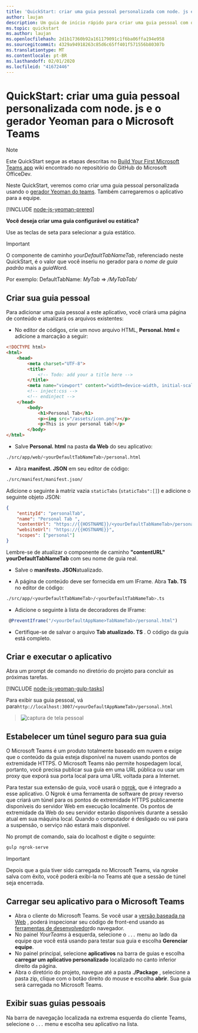 ```yaml
---
title: 'QuickStart: criar uma guia pessoal personalizada com node. js e o gerador Yeoman para o Microsoft Teams'
author: laujan
description: Um guia de início rápido para criar uma guia pessoal com o gerador Yeoman para o Microsoft Teams.
ms.topic: quickstart
ms.author: laujan
ms.openlocfilehash: 2d1b17360b92a161179091c1f6ba06ffa194e958
ms.sourcegitcommit: 4329a94918263c85d6c65ff401f571556b80307b
ms.translationtype: MT
ms.contentlocale: pt-BR
ms.lasthandoff: 02/01/2020
ms.locfileid: "41672446"
---
```

# <a name="quickstart-create-a-custom-personal-tab-with-nodejs-and-the-yeoman-generator-for-microsoft-teams"></a>QuickStart: criar uma guia pessoal personalizada com node. js e o gerador Yeoman para o Microsoft Teams

>[!NOTE]
>Este QuickStart segue as etapas descritas no [Build Your First Microsoft Teams app](https://github.com/OfficeDev/generator-teams/wiki/Build-Your-First-Microsoft-Teams-App) wiki encontrado no repositório do GitHub do Microsoft OfficeDev.

Neste QuickStart, veremos como criar uma guia pessoal personalizada usando o [gerador Yeoman do teams](https://github.com/OfficeDev/generator-teams/wiki/Build-Your-First-Microsoft-Teams-App). Também carregaremos o aplicativo para a equipe.

[!INCLUDE [node-js-yeoman-prereq](~/includes/tabs/node-js-yeoman-prereq.md)]

**Você deseja criar uma guia configurável ou estática?**

Use as teclas de seta para selecionar a guia estático.

>[!IMPORTANT]
>O componente de caminho *yourDefaultTabNameTab*, referenciado neste QuickStart, é o valor que você inseriu no gerador para o *nome de guia padrão* mais a *guia*Word.
>
>Por exemplo: DefaultTabName: *MyTab* => */MyTabTab/*

## <a name="create-your-personal-tab"></a>Criar sua guia pessoal

Para adicionar uma guia pessoal a este aplicativo, você criará uma página de conteúdo e atualizará os arquivos existentes:

- No editor de códigos, crie um novo arquivo HTML, **Personal. html** e adicione a marcação a seguir:

```html
<!DOCTYPE html>
<html>
    <head>
        <meta charset="UTF-8">
        <title>
            <!-- Todo: add your a title here -->
        </title>
        <meta name="viewport" content="width=device-width, initial-scale=1.0">
        <!-- inject:css -->
        <!-- endinject -->
    </head>
        <body>
            <h1>Personal Tab</h1>
            <p><img src="/assets/icon.png"></p>
            <p>This is your personal tab!</p>
        </body>
</html>
```

- Salve **Personal. html** na pasta **da Web** do seu aplicativo:

```bash
./src/app/web/<yourDefaultTabNameTab>/personal.html
```

- Abra **manifest. JSON** em seu editor de código:

```bash
./src/manifest/manifest.json/
```

Adicione o seguinte à matriz vazia `staticTabs` (`staticTabs":[]`) e adicione o seguinte objeto JSON:

```json
{
    "entityId": "personalTab",
    "name": "Personal Tab ",
    "contentUrl": "https://{{HOSTNAME}}/<yourDefaultTabNameTab>/personal.html",
    "websiteUrl": "https://{{HOSTNAME}}",
    "scopes": ["personal"]
}

```

Lembre-se de atualizar o componente de caminho **"contentURL"** **yourDefaultTabNameTab** com seu nome de guia real.

- Salve o **manifesto. JSON**atualizado.

- A página de conteúdo deve ser fornecida em um IFrame. Abra **Tab. TS** no editor de código:

 ```bash
./src/app/<yourDefaultTabNameTab>/<yourDefaultTabNameTab>.ts
```

- Adicione o seguinte à lista de decoradores de IFrame:

```typescript
 @PreventIframe("/<yourDefaultAppName>TabNameTab>/personal.html")
```

- Certifique-se de salvar o arquivo **Tab atualizado. TS** . O código da guia está completo.

## <a name="build-and-run-your-application"></a>Criar e executar o aplicativo

Abra um prompt de comando no diretório do projeto para concluir as próximas tarefas.

[!INCLUDE [node-js-yeoman-gulp-tasks](~/includes/tabs/node-js-yeoman-gulp-tasks.md)]

Para exibir sua guia pessoal, vá para`http://localhost:3007/<yourDefaultAppNameTab>/personal.html`

>![captura de tela pessoal](/microsoftteams/platform/assets/images/tab-images/personalTab.PNG)

## <a name="establish-a-secure-tunnel-to-your-tab"></a>Estabelecer um túnel seguro para sua guia

O Microsoft Teams é um produto totalmente baseado em nuvem e exige que o conteúdo da guia esteja disponível na nuvem usando pontos de extremidade HTTPS. O Microsoft Teams não permite hospedagem local, portanto, você precisa publicar sua guia em uma URL pública ou usar um proxy que exporá sua porta local para uma URL voltada para a Internet.

Para testar sua extensão de guia, você usará o [ngrok](https://ngrok.com/docs), que é integrado a esse aplicativo. O Ngrok é uma ferramenta de software de proxy reverso que criará um túnel para os pontos de extremidade HTTPS publicamente disponíveis do servidor Web em execução localmente. Os pontos de extremidade da Web do seu servidor estarão disponíveis durante a sessão atual em sua máquina local. Quando o computador é desligado ou vai para a suspensão, o serviço não estará mais disponível.

No prompt de comando, saia do localhost e digite o seguinte:

```bash
gulp ngrok-serve
```

> [!IMPORTANT]
> Depois que a guia tiver sido carregada no Microsoft Teams, via *ngrok*e salva com êxito, você poderá exibi-la no Teams até que a sessão de túnel seja encerrada.

## <a name="upload-your-application-to-teams"></a>Carregar seu aplicativo para o Microsoft Teams

- Abra o cliente do Microsoft Teams. Se você usar a [versão baseada na Web](https://teams.microsoft.com) , poderá inspecionar seu código de front-end usando as [ferramentas de desenvolvedor](~/tabs/how-to/developer-tools.md)do navegador.
- No painel *YourTeams* à esquerda, selecione o `...` menu ao lado da equipe que você está usando para testar sua guia e escolha **Gerenciar equipe**.
- No painel principal, selecione **aplicativos** na barra de guias e escolha **carregar um aplicativo personalizado** localizado no canto inferior direito da página.
- Abra o diretório do projeto, navegue até a pasta **./Package** , selecione a pasta zip, clique com o botão direito do mouse e escolha **abrir**. Sua guia será carregada no Microsoft Teams.

## <a name="view-your-personal-tabs"></a>Exibir suas guias pessoais

Na barra de navegação localizada na extrema esquerda do cliente Teams, selecione o `...` menu e escolha seu aplicativo na lista.
